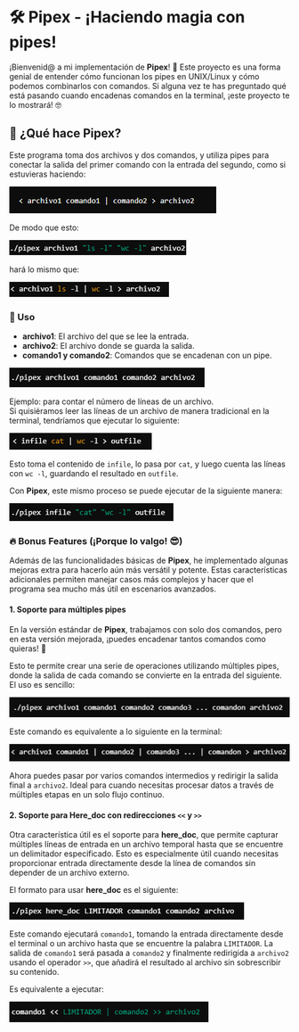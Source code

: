 # 🛠️ Pipex - ¡Haciendo magia con pipes!

¡Bienvenid@ a mi implementación de **Pipex**! 🎉 Este proyecto es una forma genial de entender cómo funcionan los pipes en UNIX/Linux y cómo podemos combinarlos con comandos. Si alguna vez te has preguntado qué está pasando cuando encadenas comandos en la terminal, ¡este proyecto te lo mostrará! 🤓

## 🚀 ¿Qué hace Pipex?

Este programa toma dos archivos y dos comandos, y utiliza pipes para conectar la salida del primer comando con la entrada del segundo, como si estuvieras haciendo:

![ejemplo](img1.png)

De modo que esto:

![ejemplo](img2.png)

hará lo mismo que:

![ejemplo](img3.png)

### 🎯 Uso
- **archivo1**: El archivo del que se lee la entrada.
- **archivo2**: El archivo donde se guarda la salida.
- **comando1 y comando2**: Comandos que se encadenan con un pipe.

![ejemplo](img4.png)

Ejemplo: para contar el número de líneas de un archivo.  
Si quisiéramos leer las líneas de un archivo de manera tradicional en la terminal, tendríamos que ejecutar lo siguiente:

![ejemplo](img5.png)

Esto toma el contenido de `infile`, lo pasa por `cat`, y luego cuenta las líneas con `wc -l`, guardando el resultado en `outfile`.

Con **Pipex**, este mismo proceso se puede ejecutar de la siguiente manera:

![ejemplo](img6.png)

### 🔥 Bonus Features (¡Porque lo valgo! 😎)

Además de las funcionalidades básicas de **Pipex**, he implementado algunas mejoras extra para hacerlo aún más versátil y potente. Estas características adicionales permiten manejar casos más complejos y hacer que el programa sea mucho más útil en escenarios avanzados.

#### 1. Soporte para múltiples pipes

En la versión estándar de **Pipex**, trabajamos con solo dos comandos, pero en esta versión mejorada, ¡puedes encadenar tantos comandos como quieras! 🎉

Esto te permite crear una serie de operaciones utilizando múltiples pipes, donde la salida de cada comando se convierte en la entrada del siguiente. El uso es sencillo:

![ejemplo](img7.png)

Este comando es equivalente a lo siguiente en la terminal:

![ejemplo](img8.png)

Ahora puedes pasar por varios comandos intermedios y redirigir la salida final a `archivo2`. Ideal para cuando necesitas procesar datos a través de múltiples etapas en un solo flujo continuo.

#### 2. Soporte para **Here_doc** con redirecciones `<<` y `>>`

Otra característica útil es el soporte para **here_doc**, que permite capturar múltiples líneas de entrada en un archivo temporal hasta que se encuentre un delimitador especificado. Esto es especialmente útil cuando necesitas proporcionar entrada directamente desde la línea de comandos sin depender de un archivo externo.

El formato para usar **here_doc** es el siguiente:

![ejemplo](img9.png)

Este comando ejecutará `comando1`, tomando la entrada directamente desde el terminal o un archivo hasta que se encuentre la palabra `LIMITADOR`. La salida de `comando1` será pasada a `comando2` y finalmente redirigida a `archivo2` usando el operador `>>`, que añadirá el resultado al archivo sin sobrescribir su contenido.

Es equivalente a ejecutar:

![ejemplo](img10.png)
